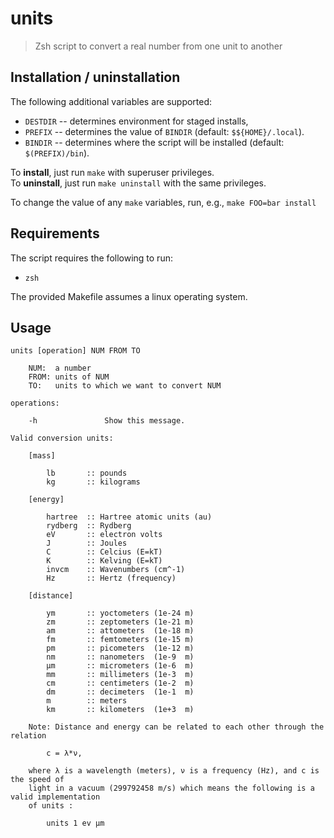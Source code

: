 # units

> Zsh script to convert a real number from one unit to another

## Installation / uninstallation

The following additional variables are supported:
- `DESTDIR` -- determines environment for staged installs,
- `PREFIX`  -- determines the value of `BINDIR`              (default: `$${HOME}/.local`).
- `BINDIR`  -- determines where the script will be installed (default: `$(PREFIX)/bin`).

To **install**, just run `make` with superuser privileges.\
To **uninstall**, just run `make uninstall` with the same privileges.

To change the value of any `make` variables, run, e.g., `make FOO=bar install`

## Requirements

The script requires the following to run:
- `zsh`

The provided Makefile assumes a linux operating system.


## Usage

    units [operation] NUM FROM TO

        NUM:  a number
        FROM: units of NUM
        TO:   units to which we want to convert NUM

    operations:

        -h               Show this message.

    Valid conversion units:

        [mass]

            lb       :: pounds
            kg       :: kilograms

        [energy]

            hartree  :: Hartree atomic units (au)
            rydberg  :: Rydberg
            eV       :: electron volts
            J        :: Joules
            C        :: Celcius (E=kT)
            K        :: Kelving (E=kT)
            invcm    :: Wavenumbers (cm^-1)
            Hz       :: Hertz (frequency)

        [distance]

            ym       :: yoctometers (1e-24 m)
            zm       :: zeptometers (1e-21 m)
            am       :: attometers  (1e-18 m)
            fm       :: femtometers (1e-15 m)
            pm       :: picometers  (1e-12 m)
            nm       :: nanometers  (1e-9  m)
            μm       :: micrometers (1e-6  m)
            mm       :: millimeters (1e-3  m)
            cm       :: centimeters (1e-2  m)
            dm       :: decimeters  (1e-1  m)
            m        :: meters
            km       :: kilometers  (1e+3  m)

        Note: Distance and energy can be related to each other through the relation

            c = λ*ν,

        where λ is a wavelength (meters), ν is a frequency (Hz), and c is the speed of
        light in a vacuum (299792458 m/s) which means the following is a valid implementation
        of units :

            units 1 ev μm
